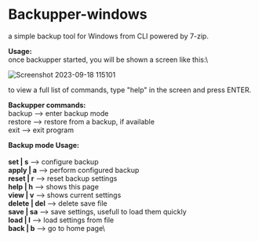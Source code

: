 # Backupper-windows
a simple backup tool for Windows from CLI powered by 7-zip.

**Usage:**\
once backupper started, you will be shown a screen like this:\

![Screenshot 2023-09-18 115101](https://github.com/SamuGallo/Backupper-windows/assets/112279924/268621db-7e91-4f7f-aed4-411eabd8acb7)

to view a full list of commands, type "help" in the screen and press ENTER.

**Backupper commands:**\
backup --> enter backup mode\
restore --> restore from a backup, if available\
exit --> exit program

**Backup mode Usage:** \
\
**set | s** --> configure backup\
**apply | a** --> perform configured backup\
**reset | r** --> reset backup settings\
**help | h** --> shows this page\
**view | v** --> shows current settings\
**delete | del** --> delete save file\
**save | sa** --> save settings, usefull to load them quickly\
**load | l** --> load settings from file\
**back | b** --> go to home page\
